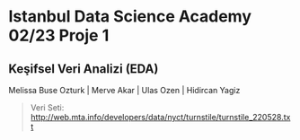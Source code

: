 # Istanbul Data Science Academy 02/23 Proje 1
## Keşifsel Veri Analizi (EDA)
Melissa Buse Ozturk | Merve Akar | Ulas Ozen | Hidircan Yagiz
> Veri Seti: http://web.mta.info/developers/data/nyct/turnstile/turnstile_220528.txt
